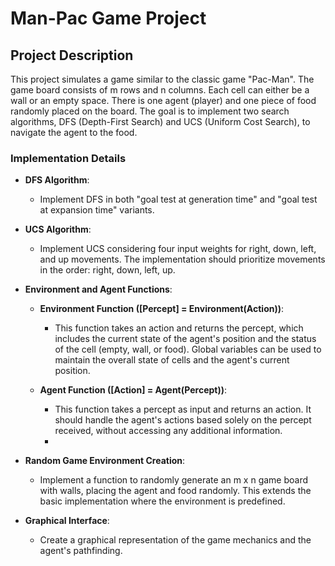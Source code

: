# Man-Pac Game Project

## Project Description
This project simulates a game similar to the classic game "Pac-Man". The game board consists of m rows and n columns. Each cell can either be a wall or an empty space. There is one agent (player) and one piece of food randomly placed on the board. The goal is to implement two search algorithms, DFS (Depth-First Search) and UCS (Uniform Cost Search), to navigate the agent to the food.

### Implementation Details
- **DFS Algorithm**:
  - Implement DFS in both "goal test at generation time" and "goal test at expansion time" variants.
  
- **UCS Algorithm**:
  - Implement UCS considering four input weights for right, down, left, and up movements. The implementation should prioritize movements in the order: right, down, left, up.

- **Environment and Agent Functions**:
  - **Environment Function ([Percept] = Environment(Action))**: 
    - This function takes an action and returns the percept, which includes the current state of the agent's position and the status of the cell (empty, wall, or food). Global variables can be used to maintain the overall state of cells and the agent's current position.
    
  - **Agent Function ([Action] = Agent(Percept))**: 
    - This function takes a percept as input and returns an action. It should handle the agent's actions based solely on the percept received, without accessing any additional information.
    - 
- **Random Game Environment Creation**:
  - Implement a function to randomly generate an m x n game board with walls, placing the agent and food randomly. This extends the basic implementation where the environment is predefined.

- **Graphical Interface**:
  - Create a graphical representation of the game mechanics and the agent's pathfinding.
